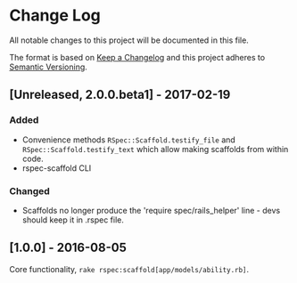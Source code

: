 # Change Log
All notable changes to this project will be documented in this file.

The format is based on [Keep a Changelog](http://keepachangelog.com/)
and this project adheres to [Semantic Versioning](http://semver.org/).

## [Unreleased, 2.0.0.beta1] - 2017-02-19
### Added
- Convenience methods `RSpec::Scaffold.testify_file` and `RSpec::Scaffold.testify_text` which allow making scaffolds from within code.
- rspec-scaffold CLI

### Changed
- Scaffolds no longer produce the 'require spec/rails_helper' line - devs should keep it in .rspec file.

## [1.0.0] - 2016-08-05
Core functionality, `rake rspec:scaffold[app/models/ability.rb]`.  

